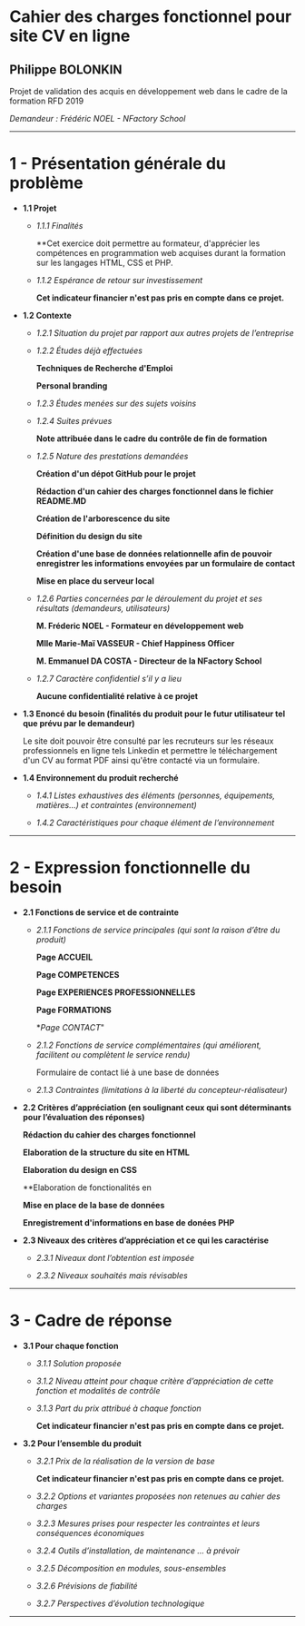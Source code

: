 # Cahier des charges fonctionnel pour site CV en ligne #
## Philippe BOLONKIN
Projet de validation des acquis en développement web dans le cadre de la formation RFD 2019

*Demandeur : Frédéric NOEL - NFactory School*

***
# 1 - Présentation générale du problème

 - **1.1 Projet**
 
   - *1.1.1 Finalités*
   
     **Cet exercice doit permettre au formateur, d'apprécier les compétences en programmation web acquises durant la formation sur les langages HTML, CSS et PHP.  

   - *1.1.2 Espérance de retour sur investissement*
     
     **Cet indicateur financier n'est pas pris en compte dans ce projet.**  
     
 - **1.2 Contexte** 
 
   - *1.2.1 Situation du projet par rapport aux autres projets de l’entreprise* 
   
   - *1.2.2 Études déjà effectuées*
   
     **Techniques de Recherche d'Emploi**
     
     **Personal branding**
            
   - *1.2.3 Études menées sur des sujets voisins* 
   
   - *1.2.4 Suites prévues* 
   
     **Note attribuée dans le cadre du contrôle de fin de formation**
     
   - *1.2.5 Nature des prestations demandées*
     
     **Création d'un dépot GitHub pour le projet**
     
     **Rédaction d'un cahier des charges fonctionnel dans le fichier README.MD**
     
     **Création de l'arborescence du site**
     
     **Définition du design du site**
     
     **Création d'une base de données relationnelle afin de pouvoir enregistrer les informations envoyées par un formulaire de contact**
     
     **Mise en place du serveur local**

   - *1.2.6 Parties concernées par le déroulement du projet et ses résultats (demandeurs, utilisateurs)*
   
     **M. Fréderic NOEL - Formateur en développement web**
     
     **Mlle Marie-Maï VASSEUR - Chief Happiness Officer**
     
     **M. Emmanuel DA COSTA - Directeur de la NFactory School**
    
   - *1.2.7 Caractère confidentiel s’il y a lieu* 
     
     **Aucune confidentialité relative à ce projet**
    
 - **1.3 Enoncé du besoin (finalités du produit pour le futur utilisateur tel que prévu par le demandeur)**
 
     Le site doit pouvoir être consulté par les recruteurs sur les réseaux professionnels en ligne tels Linkedin et permettre le téléchargement d'un CV au format PDF ainsi qu'être contacté via un formulaire.   
 
 - **1.4 Environnement du produit recherché** 
 
   - *1.4.1 Listes exhaustives des éléments (personnes, équipements, matières…) et contraintes (environnement)*
   
   - *1.4.2 Caractéristiques pour chaque élément de l’environnement* 
 
***
# 2 - Expression fonctionnelle du besoin 

 - **2.1 Fonctions de service et de contrainte**

   - *2.1.1 Fonctions de service principales (qui sont la raison d’être du produit)*
   
     **Page ACCUEIL**
   
     **Page COMPETENCES**
  
     **Page EXPERIENCES PROFESSIONNELLES**
  
     **Page FORMATIONS**
  
     **Page CONTACT*"
   
   - *2.1.2 Fonctions de service complémentaires (qui améliorent, facilitent ou complètent le service rendu)*
   
      Formulaire de contact lié à une base de données
   
   - *2.1.3 Contraintes (limitations à la liberté du concepteur-réalisateur)*
   
 - **2.2 Critères d’appréciation (en soulignant ceux qui sont déterminants pour l’évaluation des réponses)**
 
      **Rédaction du cahier des charges fonctionnel**
      
      **Elaboration de la structure du site en HTML**
      
      **Elaboration du design en CSS**
      
      **Elaboration de fonctionalités en
      
      **Mise en place de la base de données**
      
      **Enregistrement d'informations en base de donées PHP**
 
 - **2.3 Niveaux des critères d’appréciation et ce qui les caractérise**
 
   - *2.3.1 Niveaux dont l’obtention est imposée* 
   
   - *2.3.2 Niveaux souhaités mais révisables* 
 
***
# 3 - Cadre de réponse

 - **3.1 Pour chaque fonction**
 
   - *3.1.1 Solution proposée* 
   
   - *3.1.2 Niveau atteint pour chaque critère d’appréciation de cette fonction et modalités de contrôle* 
   
   - *3.1.3 Part du prix attribué à chaque fonction* 
   
     **Cet indicateur financier n'est pas pris en compte dans ce projet.**  
   
 - **3.2 Pour l’ensemble du produit**
 
   - *3.2.1 Prix de la réalisation de la version de base*
   
     **Cet indicateur financier n'est pas pris en compte dans ce projet.**  
   
   - *3.2.2 Options et variantes proposées non retenues au cahier des charges* 
   

   - *3.2.3 Mesures prises pour respecter les contraintes et leurs conséquences économiques* 
   
   - *3.2.4 Outils d’installation, de maintenance … à prévoir* 
   
   - *3.2.5 Décomposition en modules, sous-ensembles* 
   
   - *3.2.6 Prévisions de fiabilité* 
   
   - *3.2.7 Perspectives d’évolution technologique*
   
***
